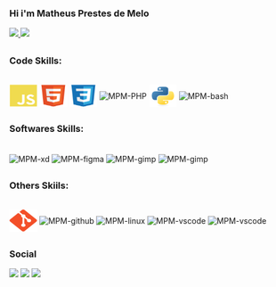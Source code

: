 ### Hi i'm Matheus Prestes de Melo


 <div>
  <a href="https://github.com/MatheusPMelo">
  <img height="180em" src="https://github-readme-stats.vercel.app/api?username=MatheusPMelo&show_icons=true&theme=dark&include_all_commits=true&count_private=true"/>
  <img height="180em" src="https://github-readme-stats.vercel.app/api/top-langs/?username=MatheusPMelo&layout=compact&langs_count=7&theme=dark"/>
 </a>
</div>
 
 ##
 
 ### Code Skills:
 <div style="display: inline_block"><br>
  <img align="center" alt="MPM-Js" height="40" width="50" src="https://raw.githubusercontent.com/devicons/devicon/master/icons/javascript/javascript-plain.svg">
  <img align="center" alt="MPM-HTML" height="40" width="50" src="https://raw.githubusercontent.com/devicons/devicon/master/icons/html5/html5-original.svg">
  <img align="center" alt="Rafa-CSS" height="40" width="50" src="https://raw.githubusercontent.com/devicons/devicon/master/icons/css3/css3-original.svg">
  <img align="center" alt="MPM-PHP" height="40" width="50" src="https://www.php.net/images/logos/new-php-logo.svg">
  <img align="center" alt="MPM-Python" height="40" width="50" src="https://raw.githubusercontent.com/devicons/devicon/master/icons/python/python-original.svg">
  <img align="center" alt="MPM-bash" height="40" width="50" src="https://cdn.jsdelivr.net/gh/devicons/devicon/icons/bash/bash-plain.svg" />

 </div>
 
 ##
 
 ### Softwares Skills:
 <div style="display: inline_block"><br>
  <img align="center" alt="MPM-xd" height="40" whidth="50" src="https://cdn.jsdelivr.net/gh/devicons/devicon/icons/xd/xd-plain.svg">
  <img align="center" alt="MPM-figma" height="40" whidth="50" src="https://cdn.jsdelivr.net/gh/devicons/devicon/icons/figma/figma-original.svg" />
  <img align="center" alt="MPM-gimp" height="40" whidth="50" src="https://cdn.jsdelivr.net/gh/devicons/devicon/icons/gimp/gimp-original.svg" />
  <img align="center" alt="MPM-gimp" height="40" whidth="50" src="https://img.icons8.com/fluency/48/000000/console.png"/>
 </div>
 
 ##
 
 ### Others Skiils:
 <div style="display: inline_block"><br>
  <img align="center" alt="MPM-Git" height="40" width="50" src="https://raw.githubusercontent.com/devicons/devicon/master/icons/git/git-original.svg">
  <img align="center" alt="MPM-github" height="40" width="50" src="https://cdn.jsdelivr.net/gh/devicons/devicon/icons/github/github-original.svg" />
  <img align="center" alt="MPM-linux" height="40" width="50" src="https://cdn.jsdelivr.net/gh/devicons/devicon/icons/linux/linux-original.svg" />
  <img align="center" alt="MPM-vscode" height="40" width="50" src="https://cdn.jsdelivr.net/gh/devicons/devicon/icons/vscode/vscode-original.svg" />
  <img align="center" alt="MPM-vscode" height="40" width="50" src="https://cdn.jsdelivr.net/gh/devicons/devicon/icons/wordpress/wordpress-plain.svg" />
</div>
  
  ##
  
  ### Social
 <div>
   <a href="https://www.instagram.com/mpm_744/" target="_blank"><img src="https://img.icons8.com/fluency/48/000000/instagram-new.png"/></a>
  <a href = "mailto:matheusprestesdmelo744@gmail.com"><img src="https://img.icons8.com/fluency/48/000000/gmail.png"/></a>
  <a href="https://www.linkedin.com/in/matheus-melo-059647157/" target="_blank"><img src="https://img.icons8.com/fluency/48/000000/linkedin.png"/></a> 
 </div>
